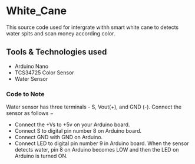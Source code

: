# White_Cane
This source code used for intergrate withh smart white cane  to detects water spits and scan money according color.

## Tools & Technologies used
- Arduino Nano
- TCS34725 Color Sensor
- Water Sensor

### Code to Note
Water sensor has three terminals - S, Vout(+), and GND (-). Connect the sensor as follows −

- Connect the +Vs to +5v on your Arduino board.
- Connect S to digital pin number 8 on Arduino board.
- Connect GND with GND on Arduino.
- Connect LED to digital pin number 9 in Arduino board.
When the sensor detects water, pin 8 on Arduino becomes LOW and then the LED on Arduino is turned ON.
